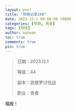 ```yaml
---
layout: post
title: "导随记录248"
date: 2023-12-1 00:00:00 +0800
categories: [导随, 贤者]
tags: [导随]
author: wanwan
toc: true
comments: true
pin: true
---
```

> 日期：2023.12.1
>
> 等级：44
>
> 副本：迦楼罗讨伐战
>
> 职业：贤者

福报！